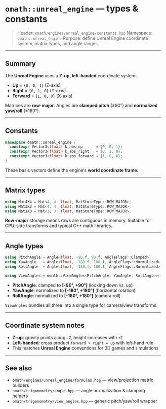 # `omath::unreal_engine` — types & constants

> Header: `omath/engines/unreal_engine/constants.hpp`
> Namespace: `omath::unreal_engine`
> Purpose: define Unreal Engine coordinate system, matrix types, and angle ranges

---

## Summary

The **Unreal Engine** uses a **Z-up, left-handed** coordinate system:

* **Up** = `{0, 0, 1}` (Z-axis)
* **Right** = `{0, 1, 0}` (Y-axis)
* **Forward** = `{1, 0, 0}` (X-axis)

Matrices are **row-major**. Angles are **clamped pitch** (±90°) and **normalized yaw/roll** (±180°).

---

## Constants

```cpp
namespace omath::unreal_engine {
  constexpr Vector3<float> k_abs_up      = {0, 0, 1};
  constexpr Vector3<float> k_abs_right   = {0, 1, 0};
  constexpr Vector3<float> k_abs_forward = {1, 0, 0};
}
```

These basis vectors define the engine's **world coordinate frame**.

---

## Matrix types

```cpp
using Mat4X4 = Mat<4, 4, float, MatStoreType::ROW_MAJOR>;
using Mat3X3 = Mat<4, 4, float, MatStoreType::ROW_MAJOR>;
using Mat1X3 = Mat<1, 3, float, MatStoreType::ROW_MAJOR>;
```

**Row-major** storage means rows are contiguous in memory. Suitable for CPU-side transforms and typical C++ math libraries.

---

## Angle types

```cpp
using PitchAngle = Angle<float, -90.f, 90.f, AngleFlags::Clamped>;
using YawAngle   = Angle<float, -180.f, 180.f, AngleFlags::Normalized>;
using RollAngle  = Angle<float, -180.f, 180.f, AngleFlags::Normalized>;

using ViewAngles = omath::ViewAngles<PitchAngle, YawAngle, RollAngle>;
```

* **PitchAngle**: clamped to **[-90°, +90°]** (looking down vs. up)
* **YawAngle**: normalized to **[-180°, +180°]** (horizontal rotation)
* **RollAngle**: normalized to **[-180°, +180°]** (camera roll)

`ViewAngles` bundles all three into a single type for camera/view transforms.

---

## Coordinate system notes

* **Z-up**: gravity points along `-Z`, height increases with `+Z`
* **Left-handed**: cross product `forward × right = up` with left-hand rule
* This matches **Unreal Engine** conventions for 3D games and simulations

---

## See also

* `omath/engines/unreal_engine/formulas.hpp` — view/projection matrix builders
* `omath/trigonometry/angle.hpp` — angle normalization & clamping helpers
* `omath/trigonometry/view_angles.hpp` — generic pitch/yaw/roll wrapper
